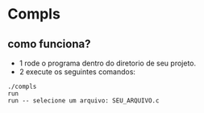 # Compls

## como funciona?
- 1 rode o programa dentro do diretorio de seu projeto.
- 2 execute os seguintes comandos:
```
./compls
run
run -- selecione um arquivo: SEU_ARQUIVO.c
```
